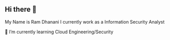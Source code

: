 ## Hi there 👋

My Name is Ram Dhanani
I currently work as a Information Security Analyst

🌱 I’m currently learning Cloud Engineering/Security

<!--
**rdhanani7/rdhanani7** is a ✨ _special_ ✨ repository because its `README.md` (this file) appears on your GitHub profile.

Here are some ideas to get you started:

- 🌱 I’m currently learning Cloud Engineering/Security


-->
